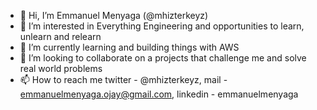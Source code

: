 - 👋 Hi, I’m Emmanuel Menyaga (@mhizterkeyz)
- 👀 I’m interested in Everything Engineering and opportunities to learn, unlearn and relearn
- 🌱 I’m currently learning and building things with AWS
- 💞️ I’m looking to collaborate on a projects that challenge me and solve real world problems
- 📫 How to reach me twitter - @mhizterkeyz, mail - emmanuelmenyaga.ojay@gmail.com, linkedin - emmanuelmenyaga

